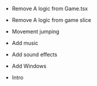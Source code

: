 - Remove A logic from Game.tsx
- Remove A logic from game slice
- Movement jumping

- Add music
- Add sound effects
- Add Windows
- Intro
